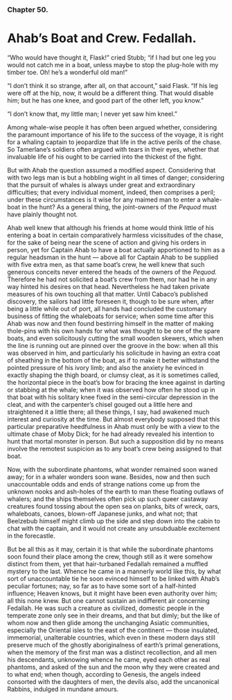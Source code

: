 ### Chapter 50. 
Ahab’s Boat and Crew. Fedallah.
===============================


“Who would have thought it, Flask!” cried Stubb; “if I had but one leg
you would not catch me in a boat, unless maybe to stop the plug-hole
with my timber toe. Oh! he’s a wonderful old man!”

“I don’t think it so strange, after all, on that account,” said Flask.
“If his leg were off at the hip, now, it would be a different thing.
That would disable him; but he has one knee, and good part of the other
left, you know.”

“I don’t know that, my little man; I never yet saw him kneel.”


Among whale-wise people it has often been argued whether, considering
the paramount importance of his life to the success of the voyage, it is
right for a whaling captain to jeopardize that life in the active perils
of the chase. So Tamerlane’s soldiers often argued with tears in their
eyes, whether that invaluable life of his ought to be carried into the
thickest of the fight.

But with Ahab the question assumed a modified aspect. Considering
that with two legs man is but a hobbling wight in all times of danger;
considering that the pursuit of whales is always under great and
extraordinary difficulties; that every individual moment, indeed, then
comprises a peril; under these circumstances is it wise for any
maimed man to enter a whale-boat in the hunt? As a general thing, the
joint-owners of the *Pequod* must have plainly thought not.

Ahab well knew that although his friends at home would think little of
his entering a boat in certain comparatively harmless vicissitudes of
the chase, for the sake of being near the scene of action and giving
his orders in person, yet for Captain Ahab to have a boat actually
apportioned to him as a regular headsman in the hunt — above all for
Captain Ahab to be supplied with five extra men, as that same boat’s
crew, he well knew that such generous conceits never entered the heads
of the owners of the *Pequod.* Therefore he had not solicited a boat’s
crew from them, nor had he in any way hinted his desires on that head.
Nevertheless he had taken private measures of his own touching all
that matter. Until Cabaco’s published discovery, the sailors had little
foreseen it, though to be sure when, after being a little while out
of port, all hands had concluded the customary business of fitting the
whaleboats for service; when some time after this Ahab was now and then
found bestirring himself in the matter of making thole-pins with his
own hands for what was thought to be one of the spare boats, and even
solicitously cutting the small wooden skewers, which when the line is
running out are pinned over the groove in the bow: when all this was
observed in him, and particularly his solicitude in having an extra
coat of sheathing in the bottom of the boat, as if to make it better
withstand the pointed pressure of his ivory limb; and also the anxiety
he evinced in exactly shaping the thigh board, or clumsy cleat, as it is
sometimes called, the horizontal piece in the boat’s bow for bracing the
knee against in darting or stabbing at the whale; when it was observed
how often he stood up in that boat with his solitary knee fixed in the
semi-circular depression in the cleat, and with the carpenter’s chisel
gouged out a little here and straightened it a little there; all these
things, I say, had awakened much interest and curiosity at the time. But
almost everybody supposed that this particular preparative heedfulness
in Ahab must only be with a view to the ultimate chase of Moby Dick;
for he had already revealed his intention to hunt that mortal monster
in person. But such a supposition did by no means involve the remotest
suspicion as to any boat’s crew being assigned to that boat.

Now, with the subordinate phantoms, what wonder remained soon waned
away; for in a whaler wonders soon wane. Besides, now and then such
unaccountable odds and ends of strange nations come up from the unknown
nooks and ash-holes of the earth to man these floating outlaws of
whalers; and the ships themselves often pick up such queer castaway
creatures found tossing about the open sea on planks, bits of wreck,
oars, whaleboats, canoes, blown-off Japanese junks, and what not; that
Beelzebub himself might climb up the side and step down into the cabin
to chat with the captain, and it would not create any unsubduable
excitement in the forecastle.

But be all this as it may, certain it is that while the subordinate
phantoms soon found their place among the crew, though still as it were
somehow distinct from them, yet that hair-turbaned Fedallah remained
a muffled mystery to the last. Whence he came in a mannerly world like
this, by what sort of unaccountable tie he soon evinced himself to be
linked with Ahab’s peculiar fortunes; nay, so far as to have some sort
of a half-hinted influence; Heaven knows, but it might have been even
authority over him; all this none knew. But one cannot sustain
an indifferent air concerning Fedallah. He was such a creature as
civilized, domestic people in the temperate zone only see in their
dreams, and that but dimly; but the like of whom now and then glide
among the unchanging Asiatic communities, especially the Oriental isles
to the east of the continent — those insulated, immemorial, unalterable
countries, which even in these modern days still preserve much of the
ghostly aboriginalness of earth’s primal generations, when the memory of
the first man was a distinct recollection, and all men his descendants,
unknowing whence he came, eyed each other as real phantoms, and asked of
the sun and the moon why they were created and to what end; when though,
according to Genesis, the angels indeed consorted with the daughters of
men, the devils also, add the uncanonical Rabbins, indulged in mundane
amours.



